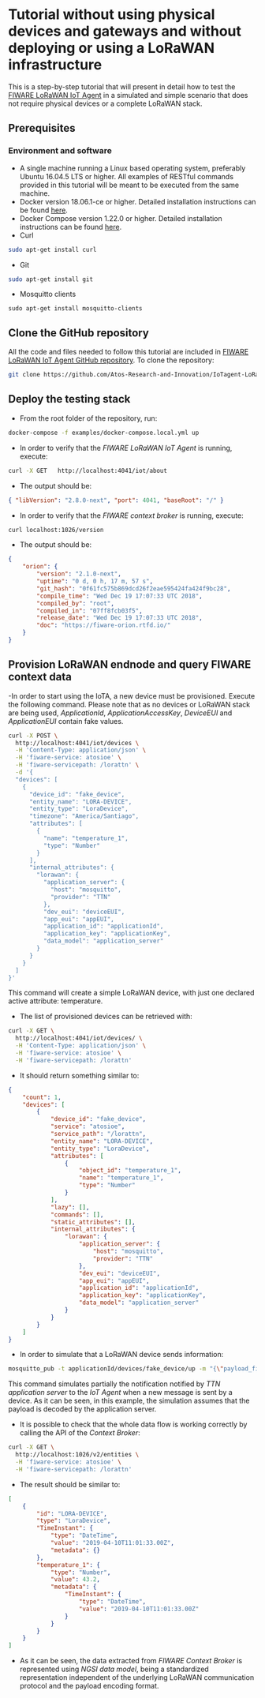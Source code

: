 # Tutorial without using physical devices and gateways and without deploying or using a LoRaWAN infrastructure

This is a step-by-step tutorial that will present in detail how to test the
[FIWARE LoRaWAN IoT Agent](https://github.com/Atos-Research-and-Innovation/IoTagent-LoRaWAN) in a simulated and simple
scenario that does not require physical devices or a complete LoRaWAN stack.

## Prerequisites

### Environment and software

-   A single machine running a Linux based operating system, preferably Ubuntu 16.04.5 LTS or higher. All examples of
    RESTful commands provided in this tutorial will be meant to be executed from the same machine.
-   Docker version 18.06.1-ce or higher. Detailed installation instructions can be found
    [here](https://docs.docker.com/install/).
-   Docker Compose version 1.22.0 or higher. Detailed installation instructions can be found
    [here](https://docs.docker.com/compose/install/).
-   Curl

```bash
sudo apt-get install curl
```

-   Git

```bash
sudo apt-get install git
```

-   Mosquitto clients

```
sudo apt-get install mosquitto-clients
```

## Clone the GitHub repository

All the code and files needed to follow this tutorial are included in
[FIWARE LoRaWAN IoT Agent GitHub repository](https://github.com/Atos-Research-and-Innovation/IoTagent-LoRaWAN). To clone
the repository:

```bash
git clone https://github.com/Atos-Research-and-Innovation/IoTagent-LoRaWAN.git
```

## Deploy the testing stack

-   From the root folder of the repository, run:

```bash
docker-compose -f examples/docker-compose.local.yml up
```

-   In order to verify that the _FIWARE LoRaWAN IoT Agent_ is running, execute:

```bash
curl -X GET   http://localhost:4041/iot/about
```

-   The output should be:

```json
{ "libVersion": "2.8.0-next", "port": 4041, "baseRoot": "/" }
```

-   In order to verify that the _FIWARE context broker_ is running, execute:

```bash
curl localhost:1026/version
```

-   The output should be:

```json
{
    "orion": {
        "version": "2.1.0-next",
        "uptime": "0 d, 0 h, 17 m, 57 s",
        "git_hash": "0f61fc575b869dcd26f2eae595424fa424f9bc28",
        "compile_time": "Wed Dec 19 17:07:33 UTC 2018",
        "compiled_by": "root",
        "compiled_in": "07ff8fcb03f5",
        "release_date": "Wed Dec 19 17:07:33 UTC 2018",
        "doc": "https://fiware-orion.rtfd.io/"
    }
}
```

## Provision LoRaWAN endnode and query FIWARE context data

-In order to start using the IoTA, a new device must be provisioned. Execute the following command. Please note that as
no devices or LoRaWAN stack are being used, _ApplicationId_, _ApplicationAccessKey_, _DeviceEUI_ and _ApplicationEUI_
contain fake values.

```bash
curl -X POST \
  http://localhost:4041/iot/devices \
  -H 'Content-Type: application/json' \
  -H 'fiware-service: atosioe' \
  -H 'fiware-servicepath: /lorattn' \
  -d '{
  "devices": [
    {
      "device_id": "fake_device",
      "entity_name": "LORA-DEVICE",
      "entity_type": "LoraDevice",
      "timezone": "America/Santiago",
      "attributes": [
        {
          "name": "temperature_1",
          "type": "Number"
        }
      ],
      "internal_attributes": {
        "lorawan": {
          "application_server": {
            "host": "mosquitto",
            "provider": "TTN"
          },
          "dev_eui": "deviceEUI",
          "app_eui": "appEUI",
          "application_id": "applicationId",
          "application_key": "applicationKey",
          "data_model": "application_server"
        }
      }
    }
  ]
}'
```

This command will create a simple LoRaWAN device, with just one declared active attribute: temperature.

-   The list of provisioned devices can be retrieved with:

```bash
curl -X GET \
  http://localhost:4041/iot/devices/ \
  -H 'Content-Type: application/json' \
  -H 'fiware-service: atosioe' \
  -H 'fiware-servicepath: /lorattn'
```

-   It should return something similar to:

```json
{
    "count": 1,
    "devices": [
        {
            "device_id": "fake_device",
            "service": "atosioe",
            "service_path": "/lorattn",
            "entity_name": "LORA-DEVICE",
            "entity_type": "LoraDevice",
            "attributes": [
                {
                    "object_id": "temperature_1",
                    "name": "temperature_1",
                    "type": "Number"
                }
            ],
            "lazy": [],
            "commands": [],
            "static_attributes": [],
            "internal_attributes": {
                "lorawan": {
                    "application_server": {
                        "host": "mosquitto",
                        "provider": "TTN"
                    },
                    "dev_eui": "deviceEUI",
                    "app_eui": "appEUI",
                    "application_id": "applicationId",
                    "application_key": "applicationKey",
                    "data_model": "application_server"
                }
            }
        }
    ]
}
```

-   In order to simulate that a LoRaWAN device sends information:

```bash
mosquitto_pub -t applicationId/devices/fake_device/up -m "{\"payload_fields\":{\"temperature_1\":43.2}}"
```

This command simulates partially the notification notified by _TTN application server_ to the _IoT Agent_ when a new
message is sent by a device. As it can be seen, in this example, the simulation assumes that the payload is decoded by
the application server.

-   It is possible to check that the whole data flow is working correctly by calling the API of the _Context Broker_:

```bash
curl -X GET \
  http://localhost:1026/v2/entities \
  -H 'fiware-service: atosioe' \
  -H 'fiware-servicepath: /lorattn'
```

-   The result should be similar to:

```json
[
    {
        "id": "LORA-DEVICE",
        "type": "LoraDevice",
        "TimeInstant": {
            "type": "DateTime",
            "value": "2019-04-10T11:01:33.00Z",
            "metadata": {}
        },
        "temperature_1": {
            "type": "Number",
            "value": 43.2,
            "metadata": {
                "TimeInstant": {
                    "type": "DateTime",
                    "value": "2019-04-10T11:01:33.00Z"
                }
            }
        }
    }
]
```

-   As it can be seen, the data extracted from _FIWARE Context Broker_ is represented using _NGSI data model_, being a
    standardized representation independent of the underlying LoRaWAN communication protocol and the payload encoding
    format.
